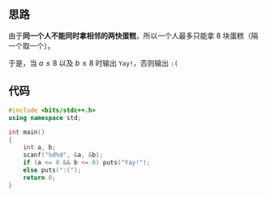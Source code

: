 ## 思路

由于**同一个人不能同时拿相邻的两快蛋糕**，所以一个人最多只能拿 $8$ 块蛋糕（隔一个取一个）。

于是，当 $a \le 8$ 以及 $b \le 8$ 时输出 `Yay!`，否则输出 `:(`

## 代码

```cpp
#include <bits/stdc++.h>
using namespace std;

int main()
{
    int a, b;
    scanf("%d%d", &a, &b);
    if (a <= 8 && b <= 8) puts("Yay!");
    else puts(":(");
    return 0;
}
```
